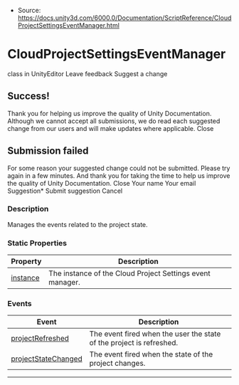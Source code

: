 * Source: https://docs.unity3d.com/6000.0/Documentation/ScriptReference/CloudProjectSettingsEventManager.html

# CloudProjectSettingsEventManager
class in UnityEditor
Leave feedback
Suggest a change
## Success!
Thank you for helping us improve the quality of Unity Documentation. Although we cannot accept all submissions, we do read each suggested change from our users and will make updates where applicable.
Close
## Submission failed
For some reason your suggested change could not be submitted. Please <a>try again</a> in a few minutes. And thank you for taking the time to help us improve the quality of Unity Documentation.
Close
Your name Your email Suggestion* Submit suggestion
Cancel
### Description
Manages the events related to the project state.
### Static Properties
Property | Description  
---|---  
[instance](https://docs.unity3d.com/6000.0/Documentation/ScriptReference/CloudProjectSettingsEventManager-instance.html) | The instance of the Cloud Project Settings event manager.  
### Events
Event | Description  
---|---  
[projectRefreshed](https://docs.unity3d.com/6000.0/Documentation/ScriptReference/CloudProjectSettingsEventManager-projectRefreshed.html) | The event fired when the user the state of the project is refreshed.  
[projectStateChanged](https://docs.unity3d.com/6000.0/Documentation/ScriptReference/CloudProjectSettingsEventManager-projectStateChanged.html) | The event fired when the state of the project changes.  
* * *
